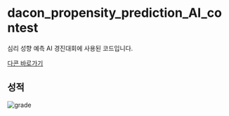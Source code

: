 # dacon_propensity_prediction_AI_contest



심리 성향 예측 AI 경진대회에 사용된 코드입니다.

[다콘 바로가기](https://dacon.io/competitions/official/235647/overview/description)

## 성적

![grade](https://user-images.githubusercontent.com/49556303/119357594-b6c61e00-bce2-11eb-8e6b-a5a4e58bc3a7.jpg)